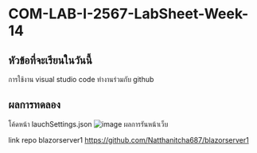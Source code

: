 # COM-LAB-I-2567-LabSheet-Week-14

## หัวข้อที่จะเรียนในวันนี้

การใช้งาน visual studio code ทำงานร่วมกับ github


## ผลการทดลอง
โค้ดหน้า lauchSettings.json
![image](https://github.com/user-attachments/assets/bb562e88-b95d-4f3c-9400-883a22a74bd2)
ผลการรันหน้าเว็บ


link repo blazorserver1
https://github.com/Natthanitcha687/blazorserver1
